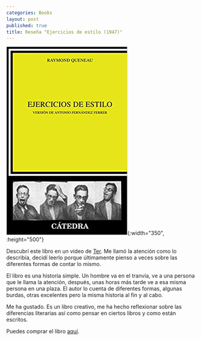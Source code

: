 ```yaml
---
categories: Books
layout: post
published: true
title: Reseña "Ejercicios de estilo (1947)"
---
```

![](/assets/ejerciciosdeestilocrticayestudiosliterarios.jpg){:width="350", :height="500"}

Descubrí este libro en un vídeo de [Ter](https://www.youtube.com/watch?v=Qfcc2edympk). Me llamó la atención como lo describía, decidí leerlo porque últimamente pienso a veces sobre las diferentes formas de contar lo mismo.

El libro es una historia simple. Un hombre va en el tranvía, ve a una persona que le llama la atención, después, unas horas más tarde ve a esa misma persona en una plaza. El autor lo cuenta de diferentes formas, algunas burdas, otras excelentes pero la misma historia al fin y al cabo.

Me ha gustado. Es un libro creativo, me ha hecho reflexionar sobre las diferencias literarias así como pensar en ciertos libros y como están escritos.

Puedes comprar el libro [aquí](https://amazon.es/dp/8437606756).

